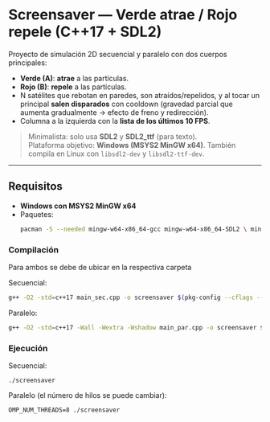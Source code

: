 # Screensaver — Verde atrae / Rojo repele (C++17 + SDL2)

Proyecto de simulación 2D secuencial y paralelo con dos cuerpos principales:
- **Verde (A)**: **atrae** a las partículas.
- **Rojo (B)**: **repele** a las partículas.
- N satélites que rebotan en paredes, son atraídos/repelidos, y al tocar un principal **salen disparados** con cooldown (gravedad parcial que aumenta gradualmente → efecto de freno y redirección).
- Columna a la izquierda con la **lista de los últimos 10 FPS**.

> Minimalista: solo usa **SDL2** y **SDL2_ttf** (para texto).  
> Plataforma objetivo: **Windows (MSYS2 MinGW x64)**. También compila en Linux con `libsdl2-dev` y `libsdl2-ttf-dev`.

---

## Requisitos

- **Windows con MSYS2 MinGW x64**
- Paquetes:
  ```bash
  pacman -S --needed mingw-w64-x86_64-gcc mingw-w64-x86_64-SDL2 \ mingw-w64-x86_64-SDL2_ttf mingw-w64-x86_64-pkg-config
### Compilación
Para ambos se debe de ubicar en la respectiva carpeta

Secuencial:
```bash 
g++ -O2 -std=c++17 main_sec.cpp -o screensaver $(pkg-config --cflags --libs sdl2 SDL2_ttf)
```    

Paralelo:
```bash 
g++ -O2 -std=c++17 -Wall -Wextra -Wshadow main_par.cpp -o screensaver $(pkg-config --cflags --libs sdl2 SDL2_ttf) -fopenmp
```

### Ejecución
Secuencial:
```
./screensaver
```

Paralelo (el número de hilos se puede cambiar):
```
OMP_NUM_THREADS=8 ./screensaver
```
